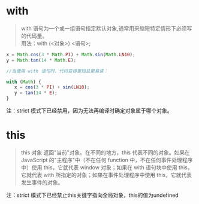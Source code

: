 # with
> with 语句为一个或一组语句指定默认对象,通常用来缩短特定情形下必须写的代码量。<br/> 用法：with (<对象>) <语句>;

```javascript
x = Math.cos(3 * Math.PI) + Math.sin(Math.LN10);
y = Math.tan(14 * Math.E);

//当使用 with 语句时，代码变得更短且更易读：

with (Math) {
   x = cos(3 * PI) + sin(LN10);
   y = tan(14 * E);
}
```

注：strict 模式下已经禁用，因为无法再编译时确定对象属于哪个对象。

# this
> this 对象 返回"当前"对象。在不同的地方，this 代表不同的对象。如果在 JavaScript 的"主程序"中（不在任何 function 中，不在任何事件处理程序中）使用 this，它就代表 window 对象；如果在 with 语句块中使用 this，它就代表 with 所指定的对象；如果在事件处理程序中使用 this，它就代表发生事件的对象。

注：strict 模式下已经禁止this关键字指向全局对象，this的值为undefined

